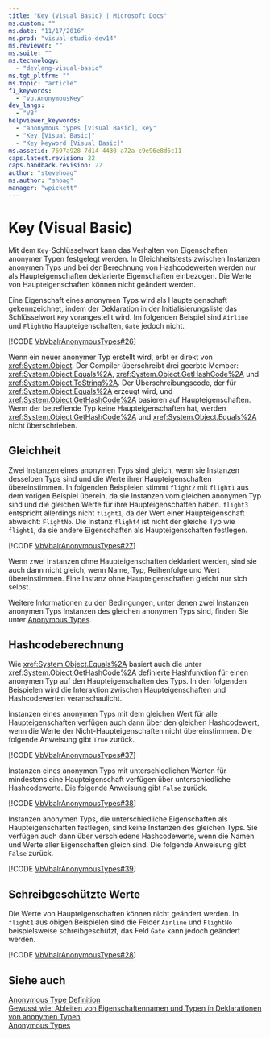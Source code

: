 ```yaml
---
title: "Key (Visual Basic) | Microsoft Docs"
ms.custom: ""
ms.date: "11/17/2016"
ms.prod: "visual-studio-dev14"
ms.reviewer: ""
ms.suite: ""
ms.technology: 
  - "devlang-visual-basic"
ms.tgt_pltfrm: ""
ms.topic: "article"
f1_keywords: 
  - "vb.AnonymousKey"
dev_langs: 
  - "VB"
helpviewer_keywords: 
  - "anonymous types [Visual Basic], key"
  - "Key [Visual Basic]"
  - "Key keyword [Visual Basic]"
ms.assetid: 7697a928-7d14-4430-a72a-c9e96e8d6c11
caps.latest.revision: 22
caps.handback.revision: 22
author: "stevehoag"
ms.author: "shoag"
manager: "wpickett"
---
```

# Key (Visual Basic)
Mit dem `Key`\-Schlüsselwort kann das Verhalten von Eigenschaften anonymer Typen festgelegt werden.  In Gleichheitstests zwischen Instanzen anonymen Typs und bei der Berechnung von Hashcodewerten werden nur als Haupteigenschaften deklarierte Eigenschaften einbezogen.  Die Werte von Haupteigenschaften können nicht geändert werden.  
  
 Eine Eigenschaft eines anonymen Typs wird als Haupteigenschaft gekennzeichnet, indem der Deklaration in der Initialisierungsliste das Schlüsselwort `Key` vorangestellt wird.  Im folgenden Beispiel sind `Airline` und `FlightNo` Haupteigenschaften, `Gate` jedoch nicht.  
  
 [!CODE [VbVbalrAnonymousTypes#26](../CodeSnippet/VS_Snippets_VBCSharp/VbVbalrAnonymousTypes#26)]  
  
 Wenn ein neuer anonymer Typ erstellt wird, erbt er direkt von <xref:System.Object>.  Der Compiler überschreibt drei geerbte Member: <xref:System.Object.Equals%2A>, <xref:System.Object.GetHashCode%2A> und <xref:System.Object.ToString%2A>.  Der Überschreibungscode, der für <xref:System.Object.Equals%2A> erzeugt wird, und <xref:System.Object.GetHashCode%2A> basieren auf Haupteigenschaften.  Wenn der betreffende Typ keine Haupteigenschaften hat, werden <xref:System.Object.GetHashCode%2A> und <xref:System.Object.Equals%2A> nicht überschrieben.  
  
## Gleichheit  
 Zwei Instanzen eines anonymen Typs sind gleich, wenn sie Instanzen desselben Typs sind und die Werte ihrer Haupteigenschaften übereinstimmen.  In folgenden Beispielen stimmt `flight2` mit `flight1` aus dem vorigen Beispiel überein, da sie Instanzen vom gleichen anonymen Typ sind und die gleichen Werte für ihre Haupteigenschaften haben.  `flight3` entspricht allerdings nicht `flight1`, da der Wert einer Haupteigenschaft abweicht: `FlightNo`.  Die Instanz `flight4` ist nicht der gleiche Typ wie `flight1`, da sie andere Eigenschaften als Haupteigenschaften festlegen.  
  
 [!CODE [VbVbalrAnonymousTypes#27](../CodeSnippet/VS_Snippets_VBCSharp/VbVbalrAnonymousTypes#27)]  
  
 Wenn zwei Instanzen ohne Haupteigenschaften deklariert werden, sind sie auch dann nicht gleich, wenn Name, Typ, Reihenfolge und Wert übereinstimmen.  Eine Instanz ohne Haupteigenschaften gleicht nur sich selbst.  
  
 Weitere Informationen zu den Bedingungen, unter denen zwei Instanzen anonymen Typs Instanzen des gleichen anonymen Typs sind, finden Sie unter [Anonymous Types](../../../visual-basic/programming-guide/language-features/objects-and-classes/anonymous-types.md).  
  
## Hashcodeberechnung  
 Wie <xref:System.Object.Equals%2A> basiert auch die unter <xref:System.Object.GetHashCode%2A> definierte Hashfunktion für einen anonymen Typ auf den Haupteigenschaften des Typs.  In den folgenden Beispielen wird die Interaktion zwischen Haupteigenschaften und Hashcodewerten veranschaulicht.  
  
 Instanzen eines anonymen Typs mit dem gleichen Wert für alle Haupteigenschaften verfügen auch dann über den gleichen Hashcodewert, wenn die Werte der Nicht\-Haupteigenschaften nicht übereinstimmen.  Die folgende Anweisung gibt `True` zurück.  
  
 [!CODE [VbVbalrAnonymousTypes#37](../CodeSnippet/VS_Snippets_VBCSharp/VbVbalrAnonymousTypes#37)]  
  
 Instanzen eines anonymen Typs mit unterschiedlichen Werten für mindestens eine Haupteigenschaft verfügen über unterschiedliche Hashcodewerte.  Die folgende Anweisung gibt `False` zurück.  
  
 [!CODE [VbVbalrAnonymousTypes#38](../CodeSnippet/VS_Snippets_VBCSharp/VbVbalrAnonymousTypes#38)]  
  
 Instanzen anonymen Typs, die unterschiedliche Eigenschaften als Haupteigenschaften festlegen, sind keine Instanzen des gleichen Typs.  Sie verfügen auch dann über verschiedene Hashcodewerte, wenn die Namen und Werte aller Eigenschaften gleich sind.  Die folgende Anweisung gibt `False` zurück.  
  
 [!CODE [VbVbalrAnonymousTypes#39](../CodeSnippet/VS_Snippets_VBCSharp/VbVbalrAnonymousTypes#39)]  
  
## Schreibgeschützte Werte  
 Die Werte von Haupteigenschaften können nicht geändert werden.  In `flight1` aus obigen Beispielen sind die Felder `Airline` und `FlightNo` beispielsweise schreibgeschützt, das Feld `Gate` kann jedoch geändert werden.  
  
 [!CODE [VbVbalrAnonymousTypes#28](../CodeSnippet/VS_Snippets_VBCSharp/VbVbalrAnonymousTypes#28)]  
  
## Siehe auch  
 [Anonymous Type Definition](../../../visual-basic/programming-guide/language-features/objects-and-classes/anonymous-type-definition.md)   
 [Gewusst wie: Ableiten von Eigenschaftennamen und Typen in Deklarationen von anonymen Typen](../../../visual-basic/programming-guide/language-features/objects-and-classes/how-to-infer-property-names-and-types-in-anonymous-type-declarations.md)   
 [Anonymous Types](../../../visual-basic/programming-guide/language-features/objects-and-classes/anonymous-types.md)
